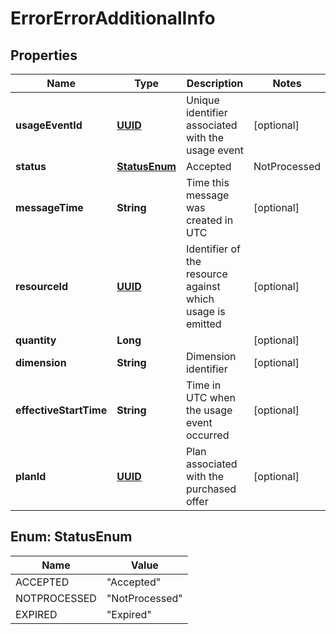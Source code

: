 # ErrorErrorAdditionalInfo

## Properties
Name | Type | Description | Notes
------------ | ------------- | ------------- | -------------
**usageEventId** | [**UUID**](UUID.md) | Unique identifier associated with the usage event |  [optional]
**status** | [**StatusEnum**](#StatusEnum) | Accepted|NotProcessed|Expired |  [optional]
**messageTime** | **String** | Time this message was created in UTC |  [optional]
**resourceId** | [**UUID**](UUID.md) | Identifier of the resource against which usage is emitted |  [optional]
**quantity** | **Long** |  |  [optional]
**dimension** | **String** | Dimension identifier |  [optional]
**effectiveStartTime** | **String** | Time in UTC when the usage event occurred |  [optional]
**planId** | [**UUID**](UUID.md) | Plan associated with the purchased offer |  [optional]

<a name="StatusEnum"></a>
## Enum: StatusEnum
Name | Value
---- | -----
ACCEPTED | &quot;Accepted&quot;
NOTPROCESSED | &quot;NotProcessed&quot;
EXPIRED | &quot;Expired&quot;
